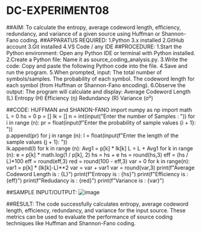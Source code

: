 # DC-EXPERIMENT08
##AIM:
To calculate the entropy, average codeword length, efficiency, redundancy, and variance of a given source using Huffman or Shannon-Fano coding.
##APPARATUS REQUIRED:
1.Python 3.x installed
2.GitHub account
3.Git installed
4.VS Code / any IDE
##PROCEDURE:
1.Start the Python environment: Open any Python IDE or terminal with Python installed.
2.Create a Python file: Name it as source_coding_analysis.py.
3.Write the code: Copy and paste the following Python code into the file.
4.Save and run the program.
5.When prompted, input:
  The total number of symbols/samples.
  The probability of each symbol.
  The codeword length for each symbol (from Huffman or Shannon-Fano encoding).
6.Observe the output: The program will calculate and display:
  Average Codeword Length (L)
  Entropy (H)
  Efficiency (η)
  Redundancy (R)
  Variance (σ²)

##CODE:
HUFFMAN and SHANON-FANO
import numpy as np
import math 
L  = 0
hs = 0
p = []
lk = []
n = int(input("Enter the number of Samples : "))
for i in range (n): 
    pr = float(input(f"Enter the probability of sample values {i + 1}: "))  
    p.append(pr)
for j in range (n): 
    l = float(input(f"Enter the length of the sample values {j + 1}: "))  
    lk.append(l)
for k in range (n):
    Avg1 = p[k] * lk[k]
    L = L + Avg1
for k in range (n):
    e = p[k] * math.log(1 / p[k], 2)
    hs = hs + e
hs = round(hs,3)
eff =  (hs / L)*100
eff = round(eff,3)
red =  round(100 - eff,3) 
var = 0
for k in range(n):
    var1 = p[k] * (lk[k]-L)**2
    var = var + var1
var = round(var,3)
print(f"Average Codeword Length is : {L}")
print(f"Entropy is : {hs}")
print(f"Efficiency is : {eff}")
print(f"Redudancy is : {red}")
print(f"Variance is : {var}")

##SAMPLE INPUT/OUTPUT:
![image](https://github.com/user-attachments/assets/d0dc5062-6e3c-425a-9c3f-c2f90131f691)

##RESULT:
The code successfully calculates entropy, average codeword length, efficiency, redundancy, and variance for the input source. These metrics can be used to evaluate the performance of source coding techniques like Huffman and Shannon-Fano coding.



